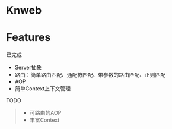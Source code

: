 # Knweb

# Features

已完成
+ Server抽象
+ 路由：简单路由匹配、通配符匹配、带参数的路由匹配、正则匹配
+ AOP
+ 简单Context上下文管理

TODO
> + 可路由的AOP
> + 丰富Context